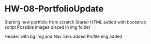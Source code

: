 # HW-08-PortfolioUpdate

Starting new portfolio from scratch
Starter HTML added with bootstrap script
Possible images placed in img folder

Header with bg img and Nav links added
Profile img added